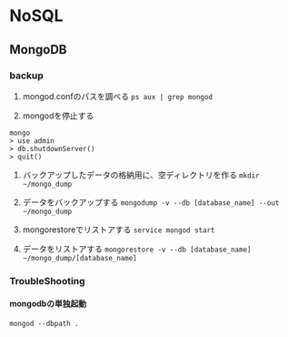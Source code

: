 # NoSQL

## MongoDB

### backup

1. mongod.confのパスを調べる
`ps aux | grep mongod`

1. mongodを停止する
~~~
mongo
> use admin
> db.shutdownServer()
> quit()
~~~
1. バックアップしたデータの格納用に、空ディレクトリを作る
`mkdir ~/mongo_dump`

1. データをバックアップする
`mongodump -v --db [database_name] --out ~/mongo_dump`

1. mongorestoreでリストアする
`service mongod start`

1. データをリストアする
`mongorestore -v --db [database_name] ~/mongo_dump/[database_name]`



### TroubleShooting

#### mongodbの単独起動

`mongod --dbpath .`

